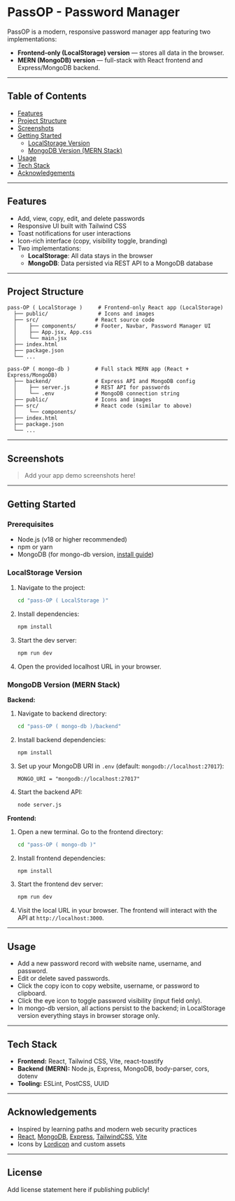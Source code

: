# PassOP - Password Manager

PassOP is a modern, responsive password manager app featuring two implementations:

- **Frontend-only (LocalStorage) version** — stores all data in the browser.
- **MERN (MongoDB) version** — full-stack with React frontend and Express/MongoDB backend.

---

## Table of Contents
- [Features](#features)
- [Project Structure](#project-structure)
- [Screenshots](#screenshots)
- [Getting Started](#getting-started)
  - [LocalStorage Version](#localstorage-version)
  - [MongoDB Version (MERN Stack)](#mongodb-version-mern-stack)
- [Usage](#usage)
- [Tech Stack](#tech-stack)
- [Acknowledgements](#acknowledgements)

---

## Features

- Add, view, copy, edit, and delete passwords
- Responsive UI built with Tailwind CSS
- Toast notifications for user interactions
- Icon-rich interface (copy, visibility toggle, branding)
- Two implementations:
  - **LocalStorage**: All data stays in the browser
  - **MongoDB**: Data persisted via REST API to a MongoDB database

---

## Project Structure

```
pass-OP ( LocalStorage )     # Frontend-only React app (LocalStorage)
  ├── public/                # Icons and images
  ├── src/                  # React source code
  │    ├── components/      # Footer, Navbar, Password Manager UI
  │    ├── App.jsx, App.css
  │    └── main.jsx
  ├── index.html
  ├── package.json
  └── ...

pass-OP ( mongo-db )        # Full stack MERN app (React + Express/MongoDB)
  ├── backend/              # Express API and MongoDB config
  │    ├── server.js        # REST API for passwords
  │    └── .env             # MongoDB connection string
  ├── public/               # Icons and images
  ├── src/                  # React code (similar to above)
  │    └── components/
  ├── index.html
  ├── package.json
  └── ...
```

---

## Screenshots

> Add your app demo screenshots here!

---

## Getting Started

### Prerequisites
- Node.js (v18 or higher recommended)
- npm or yarn
- MongoDB (for mongo-db version, [install guide](https://docs.mongodb.com/manual/installation/))

### LocalStorage Version

1. Navigate to the project:
   ```sh
   cd "pass-OP ( LocalStorage )"
   ```
2. Install dependencies:
   ```sh
   npm install
   ```
3. Start the dev server:
   ```sh
   npm run dev
   ```
4. Open the provided localhost URL in your browser.

### MongoDB Version (MERN Stack)

**Backend:**

1. Navigate to backend directory:
   ```sh
   cd "pass-OP ( mongo-db )/backend"
   ```
2. Install backend dependencies:
   ```sh
   npm install
   ```
3. Set up your MongoDB URI in `.env` (default: `mongodb://localhost:27017`):
   ```env
   MONGO_URI = "mongodb://localhost:27017"
   ```
4. Start the backend API:
   ```sh
   node server.js
   ```

**Frontend:**

1. Open a new terminal. Go to the frontend directory:
   ```sh
   cd "pass-OP ( mongo-db )"
   ```
2. Install frontend dependencies:
   ```sh
   npm install
   ```
3. Start the frontend dev server:
   ```sh
   npm run dev
   ```
4. Visit the local URL in your browser. The frontend will interact with the API at `http://localhost:3000`.

---

## Usage
- Add a new password record with website name, username, and password.
- Edit or delete saved passwords.
- Click the copy icon to copy website, username, or password to clipboard.
- Click the eye icon to toggle password visibility (input field only).
- In mongo-db version, all actions persist to the backend; in LocalStorage version everything stays in browser storage only.

---

## Tech Stack
- **Frontend:** React, Tailwind CSS, Vite, react-toastify
- **Backend (MERN):** Node.js, Express, MongoDB, body-parser, cors, dotenv
- **Tooling:** ESLint, PostCSS, UUID

---

## Acknowledgements
- Inspired by learning paths and modern web security practices
- [React](https://react.dev/), [MongoDB](https://www.mongodb.com/), [Express](https://expressjs.com/), [TailwindCSS](https://tailwindcss.com/), [Vite](https://vitejs.dev/)
- Icons by [Lordicon](https://lordicon.com/) and custom assets

---

## License
Add license statement here if publishing publicly!
